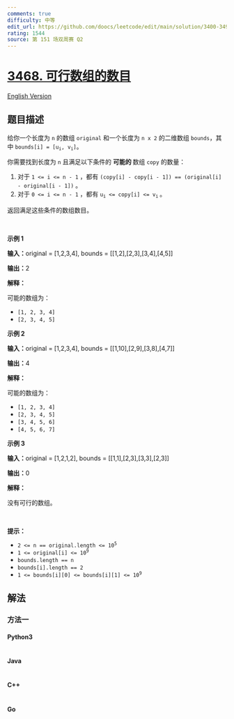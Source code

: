 ```yaml
---
comments: true
difficulty: 中等
edit_url: https://github.com/doocs/leetcode/edit/main/solution/3400-3499/3468.Find%20the%20Number%20of%20Copy%20Arrays/README.md
rating: 1544
source: 第 151 场双周赛 Q2
---
```


<!-- problem:start -->

# [3468. 可行数组的数目](https://leetcode.cn/problems/find-the-number-of-copy-arrays)

[English Version](/solution/3400-3499/3468.Find%20the%20Number%20of%20Copy%20Arrays/README_EN.md)

## 题目描述

<!-- description:start -->

<p>给你一个长度为 <code>n</code> 的数组 <code>original</code> 和一个长度为 <code>n x 2</code> 的二维数组 <code>bounds</code>，其中 <code>bounds[i] = [u<sub>i</sub>, v<sub>i</sub>]</code>。</p>

<p>你需要找到长度为 <code>n</code>&nbsp;且满足以下条件的&nbsp;<strong>可能的&nbsp;</strong>数组 <code>copy</code> 的数量：</p>

<ol>
	<li>对于 <code>1 &lt;= i &lt;= n - 1</code>&nbsp;，都有&nbsp;<code>(copy[i] - copy[i - 1]) == (original[i] - original[i - 1])</code>&nbsp;。</li>
	<li>对于 <code>0 &lt;= i &lt;= n - 1</code>&nbsp;，都有&nbsp;<code>u<sub>i</sub> &lt;= copy[i] &lt;= v<sub>i</sub></code><sub>&nbsp;</sub>。</li>
</ol>

<p>返回满足这些条件的数组数目。</p>

<p>&nbsp;</p>

<p><strong class="example">示例 1</strong></p>

<div class="example-block">
<p><strong>输入：</strong><span class="example-io">original = [1,2,3,4], bounds = [[1,2],[2,3],[3,4],[4,5]]</span></p>

<p><strong>输出：</strong><span class="example-io">2</span></p>

<p><strong>解释：</strong></p>

<p>可能的数组为：</p>

<ul>
	<li><code>[1, 2, 3, 4]</code></li>
	<li><code>[2, 3, 4, 5]</code></li>
</ul>
</div>

<p><strong class="example">示例 2</strong></p>

<div class="example-block">
<p><strong>输入：</strong><span class="example-io">original = [1,2,3,4], bounds = [[1,10],[2,9],[3,8],[4,7]]</span></p>

<p><strong>输出：</strong><span class="example-io">4</span></p>

<p><strong>解释：</strong></p>

<p>可能的数组为：</p>

<ul>
	<li><code>[1, 2, 3, 4]</code></li>
	<li><code>[2, 3, 4, 5]</code></li>
	<li><code>[3, 4, 5, 6]</code></li>
	<li><code>[4, 5, 6, 7]</code></li>
</ul>
</div>

<p><strong class="example">示例 3</strong></p>

<div class="example-block">
<p><strong>输入：</strong><span class="example-io">original = [1,2,1,2], bounds = [[1,1],[2,3],[3,3],[2,3]]</span></p>

<p><strong>输出：</strong><span class="example-io">0</span></p>

<p><strong>解释：</strong></p>

<p>没有可行的数组。</p>
</div>

<p>&nbsp;</p>

<p><b>提示：</b></p>

<ul>
	<li><code>2 &lt;= n == original.length &lt;= 10<sup>5</sup></code></li>
	<li><code>1 &lt;= original[i] &lt;= 10<sup>9</sup></code></li>
	<li><code>bounds.length == n</code></li>
	<li><code>bounds[i].length == 2</code></li>
	<li><code>1 &lt;= bounds[i][0] &lt;= bounds[i][1] &lt;= 10<sup>9</sup></code></li>
</ul>

<!-- description:end -->

## 解法

<!-- solution:start -->

### 方法一

<!-- tabs:start -->

#### Python3

```python

```

#### Java

```java

```

#### C++

```cpp

```

#### Go

```go

```

<!-- tabs:end -->

<!-- solution:end -->

<!-- problem:end -->
